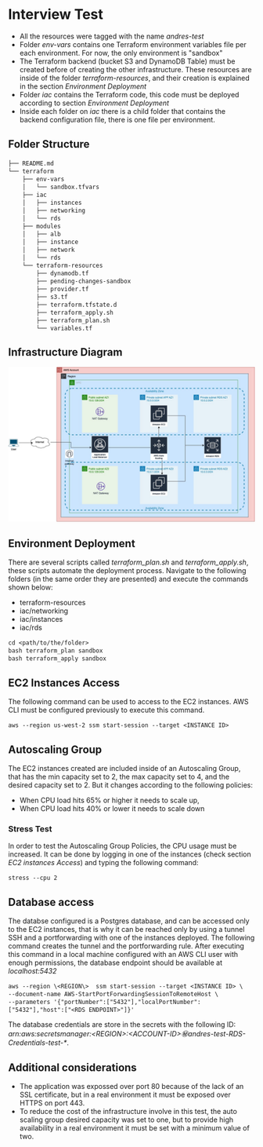 # Interview Test

- All the resources were tagged with the name *andres-test*
- Folder *env-vars* contains one Terraform environment variables file per each environment. For now, the only environment is "sandbox"
- The Terraform backend (bucket S3 and DynamoDB Table) must be created before of creating the other infrastructure. These resources are inside of the folder *terraform-resources*, and their creation is explained in the section *Environment Deployment*
- Folder *iac* contains the Terraform code, this code must be deployed according to section *Environment Deployment*
- Inside each folder on *iac* there is a child folder that contains the backend configuration file, there is one file per environment.

## Folder Structure
```
├── README.md
└── terraform
    ├── env-vars
    │   └── sandbox.tfvars
    ├── iac
    │   ├── instances
    │   ├── networking
    │   └── rds
    ├── modules
    │   ├── alb
    │   ├── instance
    │   ├── network
    │   └── rds
    └── terraform-resources
        ├── dynamodb.tf
        ├── pending-changes-sandbox
        ├── provider.tf
        ├── s3.tf
        ├── terraform.tfstate.d
        ├── terraform_apply.sh
        ├── terraform_plan.sh
        └── variables.tf
```

## Infrastructure Diagram

![NAB Infrastructure](Documentation/InterviewBank.jpg "NAB Interview Infrastructure")


## Environment Deployment
There are several scripts called *terraform_plan.sh* and *terraform_apply.sh*, these scripts automate the deployment process. Navigate to the following folders (in the same order they are presented) and execute the commands shown below:

- terraform-resources
- iac/networking
- iac/instances
- iac/rds

```
cd <path/to/the/folder>
bash terraform_plan sandbox
bash terraform_apply sandbox
```

## EC2 Instances Access
The following command can be used to access to the EC2 instances. AWS CLI must be configured previously to execute this command.

```
aws --region us-west-2 ssm start-session --target <INSTANCE ID>
```

## Autoscaling Group 
The EC2 instances created are included inside of an Autoscaling Group, that has the min capacity set to 2, the max capacity set to 4, and the desired capacity set to 2. But it changes according to the following policies:
- When CPU load hits 65% or higher it needs to scale up, 
- When CPU load hits 40% or lower it needs to scale down

### Stress Test
In order to test the Autoscaling Group Policies, the CPU usage must be increased. It can be done by logging in one of the instances (check section *EC2 instances Access*) and typing the following command:

```
stress --cpu 2
```

## Database access
The databse configured is a Postgres database, and can be accessed only to the EC2 instances, that is why it can be reached only by using a tunnel SSH and a portforwarding with one of the instances deployed. The following command creates the tunnel and the portforwarding rule. After executing this command in a local machine configured with an AWS CLI user with enough permissions, the database endpoint should be available at *localhost:5432*

```
aws --region \<REGION\>  ssm start-session --target <INSTANCE ID> \
--document-name AWS-StartPortForwardingSessionToRemoteHost \
--parameters '{"portNumber":["5432"],"localPortNumber":["5432"],"host":["<RDS ENDPOINT>"]}'
```

The database credentials are store in the secrets with the following ID: *arn:aws:secretsmanager:\<REGION\>:\<ACCOUNT-ID\>:secret:andres-test-RDS-Credentials-test-\**.

## Additional considerations
- The application was expossed over port 80 because of the lack of an SSL certificate, but in a real environment it must be exposed over HTTPS on port 443.
- To reduce the cost of the infrastructure involve in this test, the auto scaling group desired capacity was set to one, but to provide high availability in a real environment it must be set with a minimum value of two.
